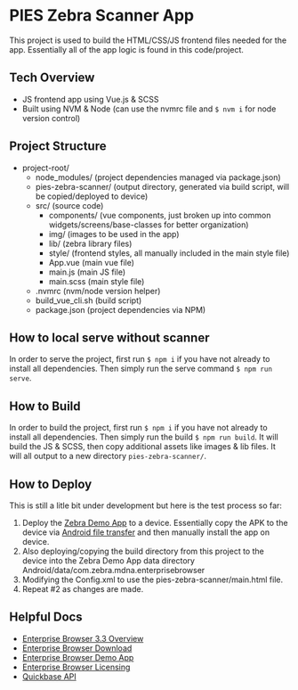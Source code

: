 # PIES Zebra Scanner App
This project is used to build the HTML/CSS/JS frontend files needed for the app. Essentially all of the app logic is found in this code/project.

## Tech Overview
- JS frontend app using Vue.js & SCSS
- Built using NVM & Node (can use the nvmrc file and `$ nvm i` for node version control)

## Project Structure
- project-root/
  - node_modules/ (project dependencies managed via package.json)
  - pies-zebra-scanner/ (output directory, generated via build script, will be copied/deployed to device)
  - src/ (source code)
    - components/ (vue components, just broken up into common widgets/screens/base-classes for better organization)
    - img/ (images to be used in the app)
    - lib/ (zebra library files)
    - style/ (frontend styles, all manually included in the main style file)
    - App.vue (main vue file)
    - main.js (main JS file)
    - main.scss (main style file)
  - .nvmrc (nvm/node version helper)
  - build_vue_cli.sh (build script)
  - package.json (project dependencies via NPM)

## How to local serve without scanner
In order to serve the project, first run `$ npm i` if you have not already to install all dependencies. Then simply run the serve command `$ npm run serve`.

## How to Build
In order to build the project, first run `$ npm i` if you have not already to install all dependencies. Then simply run the build `$ npm run build`. It will build the JS & SCSS, then copy additional assets like images & lib files. It will all output to a new directory `pies-zebra-scanner/`.

## How to Deploy
This is still a litle bit under development but here is the test process so far:
1. Deploy the [Zebra Demo App](https://techdocs.zebra.com/enterprise-browser/3-0/guide/featuredemo/) to a device. Essentially copy the APK to the device via [Android file transfer](https://www.android.com/filetransfer/) and then manually install the app on device.
2. Also deploying/copying the build directory from this project to the device into the Zebra Demo App data directory Android/data/com.zebra.mdna.enterprisebrowser
3. Modifying the Config.xml to use the pies-zebra-scanner/main.html file.
4. Repeat #2 as changes are made.

## Helpful Docs
- [Enterprise Browser 3.3 Overview](https://techdocs.zebra.com/enterprise-browser/3-3/guide/about/)
- [Enterprise Browser Download](https://www.zebra.com/us/en/support-downloads/software/developer-tools/enterprise-browser.html)
- [Enterprise Browser Demo App](https://techdocs.zebra.com/enterprise-browser/3-0/guide/featuredemo/)
- [Enterprise Browser Licensing](https://techdocs.zebra.com/enterprise-browser/latest/guide/licensing/)
- [Quickbase API](https://helpv2.quickbase.com/hc/en-us/sections/4408105467540-Quickbase-API-Call-Reference)
